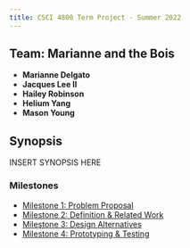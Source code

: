 ```yaml
---
title: CSCI 4800 Term Project - Summer 2022
---
```


## **Team: Marianne and the Bois**

- **Marianne Delgato**
- **Jacques Lee II**
- **Hailey Robinson**
- **Helium Yang**
- **Mason Young**

## Synopsis

INSERT SYNOPSIS HERE

### Milestones

- [Milestone 1: Problem Proposal](/milestone1.md)
- [Milestone 2: Definition & Related Work](/milestone2.md)
- [Milestone 3: Design Alternatives](/milestone3.md)
- [Milestone 4: Prototyping & Testing](/milestone4.md)

